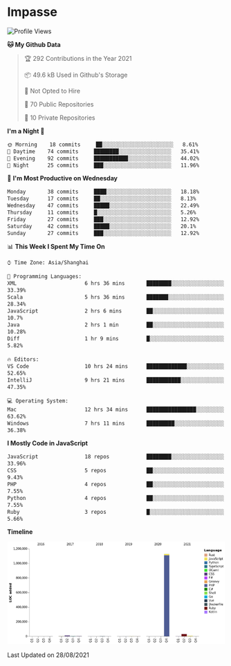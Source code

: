 # Impasse

<!--START_SECTION:waka-->
![Profile Views](http://img.shields.io/badge/Profile%20Views-0-blue)

**🐱 My Github Data** 

> 🏆 292 Contributions in the Year 2021
 > 
> 📦 49.6 kB Used in Github's Storage 
 > 
> 🚫 Not Opted to Hire
 > 
> 📜 70 Public Repositories 
 > 
> 🔑 10 Private Repositories  
 > 
**I'm a Night 🦉** 

```text
🌞 Morning    18 commits     ██░░░░░░░░░░░░░░░░░░░░░░░   8.61% 
🌆 Daytime    74 commits     ████████░░░░░░░░░░░░░░░░░   35.41% 
🌃 Evening    92 commits     ███████████░░░░░░░░░░░░░░   44.02% 
🌙 Night      25 commits     ███░░░░░░░░░░░░░░░░░░░░░░   11.96%

```
📅 **I'm Most Productive on Wednesday** 

```text
Monday       38 commits     ████░░░░░░░░░░░░░░░░░░░░░   18.18% 
Tuesday      17 commits     ██░░░░░░░░░░░░░░░░░░░░░░░   8.13% 
Wednesday    47 commits     █████░░░░░░░░░░░░░░░░░░░░   22.49% 
Thursday     11 commits     █░░░░░░░░░░░░░░░░░░░░░░░░   5.26% 
Friday       27 commits     ███░░░░░░░░░░░░░░░░░░░░░░   12.92% 
Saturday     42 commits     █████░░░░░░░░░░░░░░░░░░░░   20.1% 
Sunday       27 commits     ███░░░░░░░░░░░░░░░░░░░░░░   12.92%

```


📊 **This Week I Spent My Time On** 

```text
⌚︎ Time Zone: Asia/Shanghai

💬 Programming Languages: 
XML                      6 hrs 36 mins       ████████░░░░░░░░░░░░░░░░░   33.39% 
Scala                    5 hrs 36 mins       ███████░░░░░░░░░░░░░░░░░░   28.34% 
JavaScript               2 hrs 6 mins        ██░░░░░░░░░░░░░░░░░░░░░░░   10.7% 
Java                     2 hrs 1 min         ██░░░░░░░░░░░░░░░░░░░░░░░   10.28% 
Diff                     1 hr 9 mins         █░░░░░░░░░░░░░░░░░░░░░░░░   5.82%

🔥 Editors: 
VS Code                  10 hrs 24 mins      █████████████░░░░░░░░░░░░   52.65% 
IntelliJ                 9 hrs 21 mins       ███████████░░░░░░░░░░░░░░   47.35%

💻 Operating System: 
Mac                      12 hrs 34 mins      ████████████████░░░░░░░░░   63.62% 
Windows                  7 hrs 11 mins       █████████░░░░░░░░░░░░░░░░   36.38%

```

**I Mostly Code in JavaScript** 

```text
JavaScript               18 repos            ████████░░░░░░░░░░░░░░░░░   33.96% 
CSS                      5 repos             ██░░░░░░░░░░░░░░░░░░░░░░░   9.43% 
PHP                      4 repos             ██░░░░░░░░░░░░░░░░░░░░░░░   7.55% 
Python                   4 repos             ██░░░░░░░░░░░░░░░░░░░░░░░   7.55% 
Ruby                     3 repos             █░░░░░░░░░░░░░░░░░░░░░░░░   5.66%

```


**Timeline**

![Chart not found](https://raw.githubusercontent.com/impasse/impasse/master/charts/bar_graph.png) 


 Last Updated on 28/08/2021
<!--END_SECTION:waka-->
